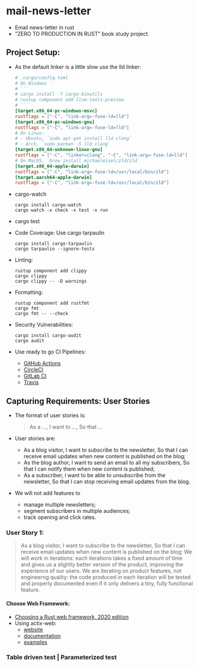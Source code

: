 # mail-news-letter

- Email news-letter in rust
- "ZERO TO PRODUCTION IN RUST" book study project.

## Project Setup:

- As the default linker is a little slow use the lld linker:
  ````toml
  # .cargo/config.toml
  # On Windows
  # ```
  # cargo install -f cargo-binutils
  # rustup component add llvm-tools-preview
  # ```
  [target.x86_64-pc-windows-msvc]
  rustflags = ["-C", "link-arg=-fuse-ld=lld"]
  [target.x86_64-pc-windows-gnu]
  rustflags = ["-C", "link-arg=-fuse-ld=lld"]
  # On Linux:
  # - Ubuntu, `sudo apt-get install lld clang`
  # - Arch, `sudo pacman -S lld clang`
  [target.x86_64-unknown-linux-gnu]
  rustflags = ["-C", "linker=clang", "-C", "link-arg=-fuse-ld=lld"]
  # On MacOS, `brew install michaeleisel/zld/zld`
  [target.x86_64-apple-darwin]
  rustflags = ["-C", "link-arg=-fuse-ld=/usr/local/bin/zld"]
  [target.aarch64-apple-darwin]
  rustflags = ["-C", "link-arg=-fuse-ld=/usr/local/bin/zld"]
  ````
- cargo-watch

  ```console
  cargo install cargo-watch
  cargo watch -x check -x test -x run
  ```

- cargo test
- Code Coverage:
  Use cargo tarpaulin

  ```console
  cargo install cargo-tarpaulin
  cargo tarpaulin --ignore-tests
  ```

- Linting:

  ```console
  rustup component add clippy
  cargo clippy
  cargo clippy -- -D warnings
  ```

- Formatting:

  ```console
  rustup component add rustfmt
  cargo fmt
  cargo fmt -- --check
  ```

- Security Vulnerabilities:

  ```console
  cargo install cargo-audit
  cargo audit
  ```

- Use ready to go CI Pipelines:
  - [GitHub Actions](https://gist.github.com/LukeMathWalker/5ae1107432ce283310c3e601fac915f3)
  - [CircleCI](https://gist.github.com/LukeMathWalker/6153b07c4528ca1db416f24b09038fca)
  - [GitLab CI](https://gist.github.com/LukeMathWalker/d98fa8d0fc5394b347adf734ef0e85ec)
  - [Travis](https://gist.github.com/LukeMathWalker/41c57a57a61c75cc8a9d137a8d41ec10)

## Capturing Requirements: User Stories

- The format of user stories is:
  > As a ...,
  > I want to ...,
  > So that ...
- User stories are:

  - As a blog visitor,
    I want to subscribe to the newsletter,
    So that I can receive email updates when new content is published on the blog;
  - As the blog author,
    I want to send an email to all my subscribers,
    So that I can notify them when new content is published;
  - As a subscriber,
    I want to be able to unsubscribe from the newsletter,
    So that I can stop receiving email updates from the blog.

- We will not add features to
  - manage multiple newsletters;
  - segment subscribers in multiple audiences;
  - track opening and click rates.


### User Story 1: 
> As a blog visitor,
> I want to subscribe to the newsletter,
> So that I can receive email updates when new content is published on the blog;
We will work in iterations: each iterations takes a fixed amount of time and gives us a slightly better version of the product, improving the experience of our users. 
We are iterating on product features, not engineerng quality: the code produced in each iteration will be tested and properly documented even if it only delivers a tiny, fully functional feature.

#### Choose Web Framework:
* [Choosing a Rust web framework, 2020 edition](https://www.lpalmieri.com/posts/2020-07-04-choosing-a-rust-web-framework-2020-edition/)
* Using actix-web: 
	- [website](https://actix.rs/)
	- [documentation](https://docs.rs/actix-web/4.0.1/actix_web/index.html)
	- [examples](https://github.com/actix/examples)


### Table driven test | Parameterized test
